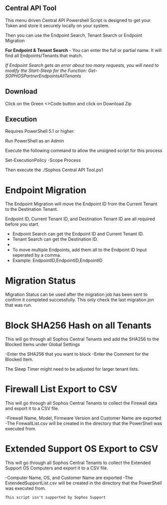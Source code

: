 ## Central API Tool

This menu driven Central API Powershell Script is designed to get your Token and store it securely locally on your system. 

Then you can use the Endpoint Search, Tenant Search or Endpoint Migration

**For Endpoint & Tenant Search** - You can enter the full or partial name. It will find all Endpoints/Tenants that match.

*If Endpoint Search gets an error about too many requests, you will need to modify the Start-Sleep for the Function: Get-SOPHOSPartnerEndpointsAllTenants*

## Download
Click on the Green <>Code button and click on Download Zip

## Execution
Requires PowerShell 5.1 or higher.

Run PowerShell as an Admin

Execute the following command to allow the unsigned script for this process

Set-ExecutionPolicy -Scope Process

Then execute the ./Sophos Central API Tool.ps1

# Endpoint Migration

The Endpoint Migration will move the Endpoint ID from the Current Tenant to the Destination Tenant.

Endpoint ID, Current Tenant ID, and Destination Tenant ID are all required before you start.

- Endpoint Search can get the Endpoint ID and Current Tenant ID. 
- Tenant Search can get the Destination ID.
- 
- To move multiple Endpoints, add them all to the Endpoint ID Input seperated by a comma.
- Example: EndpointID,EndpointID,EndpointID

# Migration Status

Migration Status can be used after the migration job has been sent to confirm it completed successfully. This only check the last migration jon that was run.

# Block SHA256 Hash on all Tenants

This will go through all Sophos Central Tenants and add the SHA256 to the Blocked Items under Global Settings

-Enter the SHA256 that you want to block
-Enter the Comment for the Blocked Item.

The Sleep Timer might need to be adjusted for larger tenant lists.

# Firewall List Export to CSV

This will go through all Sophos Central Tenants to collect the Firewall data and export it to a CSV file.

-Firewall Name, Model, Firmware Version and Customer Name are exported
-The FirewallList.csv will be created in the directory that the PowerShell was executed from.

# Extended Support OS Export to CSV

This will go through all Sophos Central Tenants to collect the Extended Support OS Computers and export it to a CSV file.

-Computer Name, OS, and Customer Name are exported
-The ExtendedSupportList.csv will be created in the directory that the PowerShell was executed from.


```
This script isn't supported by Sophos Support
```
